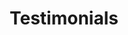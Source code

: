 ---
title: "Testimonials"
ogImage: /4vlogo.png
description: "We believe our results speak for themselves. But don’t just take our word for it, listen to what some of our clients have to say about their experience working with us."
---